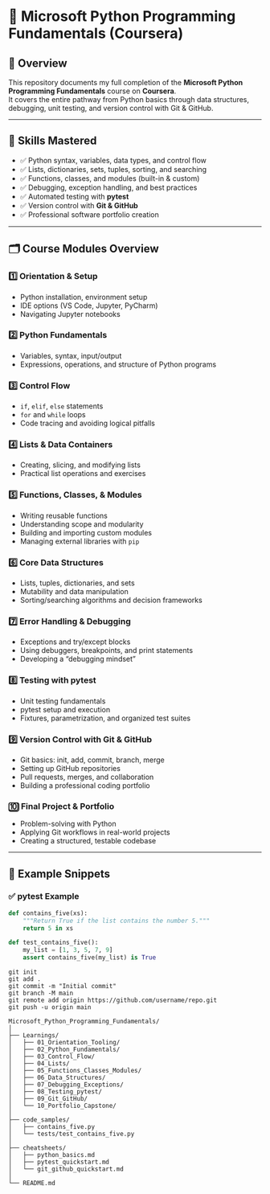 # 🐍 Microsoft Python Programming Fundamentals (Coursera)

## 📘 Overview
This repository documents my full completion of the **Microsoft Python Programming Fundamentals** course on **Coursera**.  
It covers the entire pathway from Python basics through data structures, debugging, unit testing, and version control with Git & GitHub.

---

## 🧠 Skills Mastered
- ✅ Python syntax, variables, data types, and control flow  
- ✅ Lists, dictionaries, sets, tuples, sorting, and searching  
- ✅ Functions, classes, and modules (built-in & custom)  
- ✅ Debugging, exception handling, and best practices  
- ✅ Automated testing with **pytest**  
- ✅ Version control with **Git & GitHub**  
- ✅ Professional software portfolio creation  

---

## 🗂️ Course Modules Overview

### **1️⃣ Orientation & Setup**
- Python installation, environment setup  
- IDE options (VS Code, Jupyter, PyCharm)  
- Navigating Jupyter notebooks  

### **2️⃣ Python Fundamentals**
- Variables, syntax, input/output  
- Expressions, operations, and structure of Python programs  

### **3️⃣ Control Flow**
- `if`, `elif`, `else` statements  
- `for` and `while` loops  
- Code tracing and avoiding logical pitfalls  

### **4️⃣ Lists & Data Containers**
- Creating, slicing, and modifying lists  
- Practical list operations and exercises  

### **5️⃣ Functions, Classes, & Modules**
- Writing reusable functions  
- Understanding scope and modularity  
- Building and importing custom modules  
- Managing external libraries with `pip`  

### **6️⃣ Core Data Structures**
- Lists, tuples, dictionaries, and sets  
- Mutability and data manipulation  
- Sorting/searching algorithms and decision frameworks  

### **7️⃣ Error Handling & Debugging**
- Exceptions and try/except blocks  
- Using debuggers, breakpoints, and print statements  
- Developing a “debugging mindset”  

### **8️⃣ Testing with pytest**
- Unit testing fundamentals  
- pytest setup and execution  
- Fixtures, parametrization, and organized test suites  

### **9️⃣ Version Control with Git & GitHub**
- Git basics: init, add, commit, branch, merge  
- Setting up GitHub repositories  
- Pull requests, merges, and collaboration  
- Building a professional coding portfolio  

### **🔟 Final Project & Portfolio**
- Problem-solving with Python  
- Applying Git workflows in real-world projects  
- Creating a structured, testable codebase  

---

## 🧩 Example Snippets

### ✅ pytest Example
```python
def contains_five(xs):
    """Return True if the list contains the number 5."""
    return 5 in xs

def test_contains_five():
    my_list = [1, 3, 5, 7, 9]
    assert contains_five(my_list) is True
```
```
git init
git add .
git commit -m "Initial commit"
git branch -M main
git remote add origin https://github.com/username/repo.git
git push -u origin main
```

```
Microsoft_Python_Programming_Fundamentals/
│
├── Learnings/
│   ├── 01_Orientation_Tooling/
│   ├── 02_Python_Fundamentals/
│   ├── 03_Control_Flow/
│   ├── 04_Lists/
│   ├── 05_Functions_Classes_Modules/
│   ├── 06_Data_Structures/
│   ├── 07_Debugging_Exceptions/
│   ├── 08_Testing_pytest/
│   ├── 09_Git_GitHub/
│   └── 10_Portfolio_Capstone/
│
├── code_samples/
│   ├── contains_five.py
│   └── tests/test_contains_five.py
│
├── cheatsheets/
│   ├── python_basics.md
│   ├── pytest_quickstart.md
│   └── git_github_quickstart.md
│
└── README.md
```

